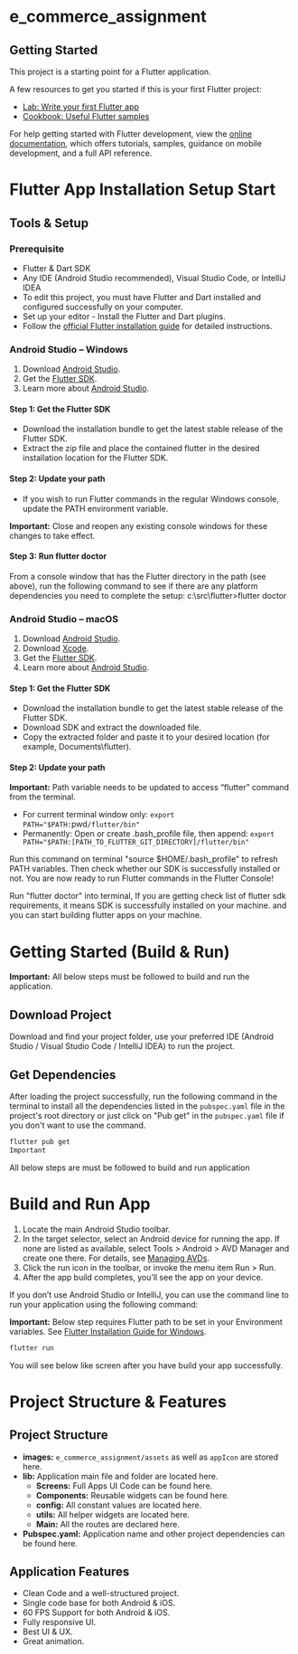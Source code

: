 # e_commerce_assignment


## Getting Started

This project is a starting point for a Flutter application.

A few resources to get you started if this is your first Flutter project:

- [Lab: Write your first Flutter app](https://docs.flutter.dev/get-started/codelab)
- [Cookbook: Useful Flutter samples](https://docs.flutter.dev/cookbook)

For help getting started with Flutter development, view the
[online documentation](https://docs.flutter.dev/), which offers tutorials,
samples, guidance on mobile development, and a full API reference.

# Flutter App Installation Setup Start

## Tools & Setup

### Prerequisite

- Flutter & Dart SDK
- Any IDE (Android Studio recommended), Visual Studio Code, or IntelliJ IDEA
- To edit this project, you must have Flutter and Dart installed and configured successfully on your computer.
- Set up your editor - Install the Flutter and Dart plugins.
- Follow the [official Flutter installation guide](https://flutter.dev/docs/get-started/install/) for detailed instructions.

### Android Studio – Windows

1. Download [Android Studio](https://developer.android.com/studio/).
2. Get the [Flutter SDK](https://flutter.dev/docs/get-started/install).
3. Learn more about [Android Studio](https://developer.android.com/studio/intro/).

#### Step 1: Get the Flutter SDK

- Download the installation bundle to get the latest stable release of the Flutter SDK.
- Extract the zip file and place the contained flutter in the desired installation location for the Flutter SDK.

#### Step 2: Update your path

- If you wish to run Flutter commands in the regular Windows console, update the PATH environment variable.

**Important:** Close and reopen any existing console windows for these changes to take effect.

#### Step 3: Run flutter doctor

From a console window that has the Flutter directory in the path (see above), run the following command to see if there are any platform dependencies you need to complete the setup:
c:\src\flutter>flutter doctor


### Android Studio – macOS

1. Download [Android Studio](https://developer.android.com/studio/).
2. Download [Xcode](https://apps.apple.com/us/app/xcode/id497799835?mt=12).
3. Get the [Flutter SDK](https://flutter.dev/docs/get-started/install).
4. Learn more about [Android Studio](https://developer.android.com/studio/intro/).

#### Step 1: Get the Flutter SDK

- Download the installation bundle to get the latest stable release of the Flutter SDK.
- Download SDK and extract the downloaded file.
- Copy the extracted folder and paste it to your desired location (for example, Documents\flutter).

#### Step 2: Update your path

**Important:** Path variable needs to be updated to access “flutter” command from the terminal.

- For current terminal window only: `export PATH="$PATH:`pwd`/flutter/bin"`
- Permanently: Open or create .bash_profile file, then append: `export PATH="$PATH:[PATH_TO_FLUTTER_GIT_DIRECTORY]/flutter/bin"`

Run this command on terminal "source $HOME/.bash_profile" to refresh PATH variables.
Then check whether our SDK is successfully installed or not.
You are now ready to run Flutter commands in the Flutter Console!

Run "flutter doctor" into terminal, If you are getting check list of flutter sdk requirements, it means SDK is successfully installed on your machine. and you can start building flutter apps on your machine.

# Getting Started (Build & Run)

**Important:** All below steps must be followed to build and run the application.

## Download Project

Download and find your project folder, use your preferred IDE (Android Studio / Visual Studio Code / IntelliJ IDEA) to run the project.

## Get Dependencies

After loading the project successfully, run the following command in the terminal to install all the dependencies listed in the `pubspec.yaml` file in the project's root directory or just click on "Pub get" in the `pubspec.yaml` file if you don't want to use the command.
``` bash
flutter pub get
Important
```
All below steps are must be followed to build and run application

# Build and Run App

1. Locate the main Android Studio toolbar.
2. In the target selector, select an Android device for running the app. If none are listed as available, select Tools > Android > AVD Manager and create one there. For details, see [Managing AVDs](https://developer.android.com/studio/run/managing-avds).
3. Click the run icon in the toolbar, or invoke the menu item Run > Run.
4. After the app build completes, you’ll see the app on your device.

If you don’t use Android Studio or IntelliJ, you can use the command line to run your application using the following command:

**Important:** Below step requires Flutter path to be set in your Environment variables. See [Flutter Installation Guide for Windows](https://flutter.dev/docs/get-started/install/windows).

```bash
flutter run  
 ```
You will see below like screen after you have build your app successfully.
# Project Structure & Features

## Project Structure

- **images:** `e_commerce_assignment/assets` as well as `appIcon` are stored here.
- **lib:** Application main file and folder are located here.
    - **Screens:** Full Apps UI Code can be found here.
    - **Components:** Reusable widgets can be found here.
    - **config:** All constant values are located here.
    - **utils:** All helper widgets are located here.
    - **Main:** All the routes are declared here.
- **Pubspec.yaml:** Application name and other project dependencies can be found here.

## Application Features

- Clean Code and a well-structured project.
- Single code base for both Android & iOS.
- 60 FPS Support for both Android & iOS.
- Fully responsive UI.
- Best UI & UX.
- Great animation.

